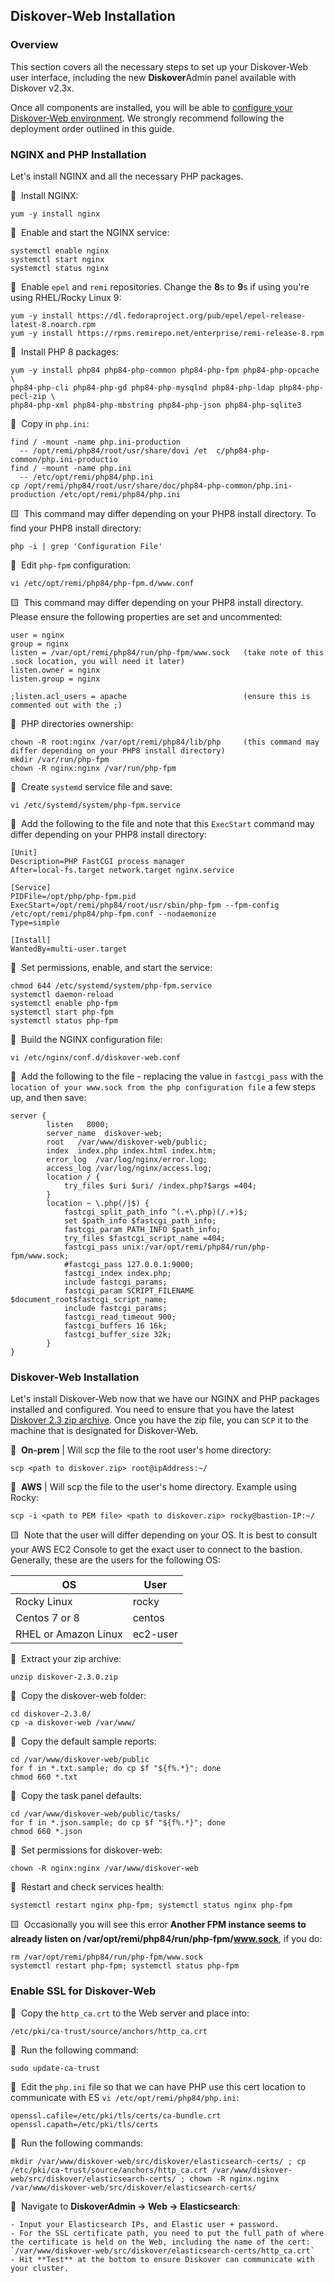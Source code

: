<p id="install_diskover_web"></p>

## Diskover-Web Installation

### Overview

This section covers all the necessary steps to set up your Diskover-Web user interface, including the new **Diskover**Admin panel available with Diskover v2.3x.

Once all components are installed, you will be able to [configure your Diskover-Web environment](#config_diskover_web). We strongly recommend following the deployment order outlined in this guide.

<p id="install_nginx_php"></p>

### NGINX and PHP Installation

Let's install NGINX and all the necessary PHP packages.

🔴 &nbsp;Install NGINX:
```
yum -y install nginx
```

🔴 &nbsp;Enable and start the NGINX service:
```
systemctl enable nginx
systemctl start nginx
systemctl status nginx
```

🔴 &nbsp;Enable `epel` and `remi` repositories. Change the **8**s to **9**s if using you're using RHEL/Rocky Linux 9:
```
yum -y install https://dl.fedoraproject.org/pub/epel/epel-release-latest-8.noarch.rpm
yum -y install https://rpms.remirepo.net/enterprise/remi-release-8.rpm
```

🔴 &nbsp;Install PHP 8 packages:
```
yum -y install php84 php84-php-common php84-php-fpm php84-php-opcache \
php84-php-cli php84-php-gd php84-php-mysqlnd php84-php-ldap php84-php-pecl-zip \
php84-php-xml php84-php-mbstring php84-php-json php84-php-sqlite3
```

🔴 &nbsp;Copy in `php.ini`:
```
find / -mount -name php.ini-production
  -- /opt/remi/php84/root/usr/share/dovi /et  c/php84-php-common/php.ini-productio
find / -mount -name php.ini
  -- /etc/opt/remi/php84/php.ini
cp /opt/remi/php84/root/usr/share/doc/php84-php-common/php.ini-production /etc/opt/remi/php84/php.ini
```

🟨 &nbsp;This command may differ depending on your PHP8 install directory. To find your PHP8 install directory: 
```
php -i | grep 'Configuration File'
```

🔴 &nbsp;Edit `php-fpm` configuration:
```
vi /etc/opt/remi/php84/php-fpm.d/www.conf
```

🟨 &nbsp;This command may differ depending on your PHP8 install directory. Please ensure the following properties are set and uncommented:
```
user = nginx
group = nginx
listen = /var/opt/remi/php84/run/php-fpm/www.sock   (take note of this .sock location, you will need it later)
listen.owner = nginx
listen.group = nginx

;listen.acl_users = apache                          (ensure this is commented out with the ;)
```

🔴 &nbsp;PHP directories ownership:
```
chown -R root:nginx /var/opt/remi/php84/lib/php     (this command may differ depending on your PHP8 install directory)
mkdir /var/run/php-fpm
chown -R nginx:nginx /var/run/php-fpm
```

🔴 &nbsp;Create `systemd` service file and save:
```
vi /etc/systemd/system/php-fpm.service
```

🔴 &nbsp;Add the following to the file and note that this `ExecStart` command may differ depending on your PHP8 install directory:
```
[Unit]
Description=PHP FastCGI process manager
After=local-fs.target network.target nginx.service

[Service]
PIDFile=/opt/php/php-fpm.pid
ExecStart=/opt/remi/php84/root/usr/sbin/php-fpm --fpm-config /etc/opt/remi/php84/php-fpm.conf --nodaemonize
Type=simple

[Install]
WantedBy=multi-user.target
```

🔴 &nbsp;Set permissions, enable, and start the service:
```
chmod 644 /etc/systemd/system/php-fpm.service
systemctl daemon-reload
systemctl enable php-fpm
systemctl start php-fpm
systemctl status php-fpm
```

🔴 &nbsp;Build the NGINX configuration file:
```
vi /etc/nginx/conf.d/diskover-web.conf
```

🔴 &nbsp;Add the following to the file - replacing the value in `fastcgi_pass` with the `location of your www.sock from the php configuration file` a few steps up, and then save:               
```
server {
        listen   8000;
        server_name  diskover-web;
        root   /var/www/diskover-web/public;
        index  index.php index.html index.htm;
        error_log  /var/log/nginx/error.log;
        access_log /var/log/nginx/access.log;
        location / {
            try_files $uri $uri/ /index.php?$args =404;
        }
        location ~ \.php(/|$) {
            fastcgi_split_path_info ^(.+\.php)(/.+)$;
            set $path_info $fastcgi_path_info;
            fastcgi_param PATH_INFO $path_info;
            try_files $fastcgi_script_name =404; 
            fastcgi_pass unix:/var/opt/remi/php84/run/php-fpm/www.sock;
            #fastcgi_pass 127.0.0.1:9000;
            fastcgi_index index.php;
            include fastcgi_params;
            fastcgi_param SCRIPT_FILENAME $document_root$fastcgi_script_name;
            include fastcgi_params;
            fastcgi_read_timeout 900;
            fastcgi_buffers 16 16k;
            fastcgi_buffer_size 32k;
        }
}
```

### Diskover-Web Installation

Let's install Diskover-Web now that we have our NGINX and PHP packages installed and configured. You need to ensure that you have the latest [Diskover 2.3 zip archive](https://download.diskoverdata.com/). Once you have the zip file, you can `SCP` it to the machine that is designated for Diskover-Web.

🔴 &nbsp;**On-prem** | Will scp the file to the root user's home directory:
```
scp <path to diskover.zip> root@ipAddress:~/
```

🔴 &nbsp;**AWS** | Will scp the file to the user's home directory. Example using Rocky:
```
scp -i <path to PEM file> <path to diskover.zip> rocky@bastion-IP:~/
```

🟨 &nbsp;Note that the user will differ depending on your OS. It is best to consult your AWS EC2 Console to get the exact user to connect to the bastion. Generally, these are the users for the following OS:

| OS | User |
| --- | --- |
| Rocky Linux | rocky |
| Centos 7 or 8 | centos |
| RHEL or Amazon Linux | ec2-user |

🔴 &nbsp;Extract your zip archive:
```
unzip diskover-2.3.0.zip
```

🔴 &nbsp;Copy the diskover-web folder:
```
cd diskover-2.3.0/
cp -a diskover-web /var/www/
```

🔴 &nbsp;Copy the default sample reports:
```
cd /var/www/diskover-web/public
for f in *.txt.sample; do cp $f "${f%.*}"; done
chmod 660 *.txt
```

🔴 &nbsp;Copy the task panel defaults:
```
cd /var/www/diskover-web/public/tasks/
for f in *.json.sample; do cp $f "${f%.*}"; done
chmod 660 *.json
```

🔴 &nbsp;Set permissions for diskover-web:
```
chown -R nginx:nginx /var/www/diskover-web
```

🔴 &nbsp;Restart and check services health:
```
systemctl restart nginx php-fpm; systemctl status nginx php-fpm
```

🟨 &nbsp;Occasionally you will see this error **Another FPM instance seems to already listen on /var/opt/remi/php84/run/php-fpm/www.sock**, if you do:
```
rm /var/opt/remi/php84/run/php-fpm/www.sock
systemctl restart php-fpm; systemctl status php-fpm
```

### Enable SSL for Diskover-Web

🔴 &nbsp;Copy the `http_ca.crt` to the Web server and place into:
```
/etc/pki/ca-trust/source/anchors/http_ca.crt
```

🔴 &nbsp;Run the following command: 
```
sudo update-ca-trust
```

🔴 &nbsp;Edit the `php.ini` file so that we can have PHP use this cert location to communicate with ES `vi /etc/opt/remi/php84/php.ini`:
```
openssl.cafile=/etc/pki/tls/certs/ca-bundle.crt
openssl.capath=/etc/pki/tls/certs
```
🔴 &nbsp;Run the following commands:
```
mkdir /var/www/diskover-web/src/diskover/elasticsearch-certs/ ; cp /etc/pki/ca-trust/source/anchors/http_ca.crt /var/www/diskover-web/src/diskover/elasticsearch-certs/ ; chown -R nginx.nginx /var/www/diskover-web/src/diskover/elasticsearch-certs/
```

🔴 &nbsp;Navigate to **DiskoverAdmin → Web → Elasticsearch**:
    
    - Input your Elasticsearch IPs, and Elastic user + password.
    - For the SSL certificate path, you need to put the full path of where the certificate is held on the Web, including the name of the cert: `/var/www/diskover-web/src/diskover/elasticsearch-certs/http_ca.crt`
    - Hit **Test** at the bottom to ensure Diskover can communicate with your cluster.
